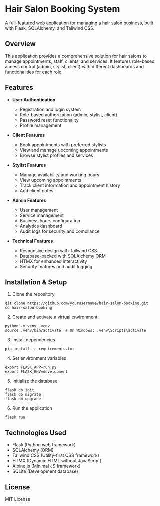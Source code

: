 # Hair Salon Booking System

A full-featured web application for managing a hair salon business, built with Flask, SQLAlchemy, and Tailwind CSS.

## Overview

This application provides a comprehensive solution for hair salons to manage appointments, staff, clients, and services. It features role-based access control (admin, stylist, client) with different dashboards and functionalities for each role.

## Features

- **User Authentication**
  - Registration and login system
  - Role-based authorization (admin, stylist, client)
  - Password reset functionality
  - Profile management

- **Client Features**
  - Book appointments with preferred stylists
  - View and manage upcoming appointments
  - Browse stylist profiles and services

- **Stylist Features**
  - Manage availability and working hours
  - View upcoming appointments
  - Track client information and appointment history
  - Add client notes

- **Admin Features**
  - User management
  - Service management
  - Business hours configuration
  - Analytics dashboard
  - Audit logs for security and compliance

- **Technical Features**
  - Responsive design with Tailwind CSS
  - Database-backed with SQLAlchemy ORM
  - HTMX for enhanced interactivity
  - Security features and audit logging

## Installation & Setup

1. Clone the repository
```
git clone https://github.com/yourusername/hair-salon-booking.git
cd hair-salon-booking
```

2. Create and activate a virtual environment
```
python -m venv .venv
source .venv/bin/activate  # On Windows: .venv\Scripts\activate
```

3. Install dependencies
```
pip install -r requirements.txt
```

4. Set environment variables
```
export FLASK_APP=run.py
export FLASK_ENV=development
```

5. Initialize the database
```
flask db init
flask db migrate
flask db upgrade
```

6. Run the application
```
flask run
```

## Technologies Used

- Flask (Python web framework)
- SQLAlchemy (ORM)
- Tailwind CSS (Utility-first CSS framework)
- HTMX (Dynamic HTML without JavaScript)
- Alpine.js (Minimal JS framework)
- SQLite (Development database)

## License

MIT License

